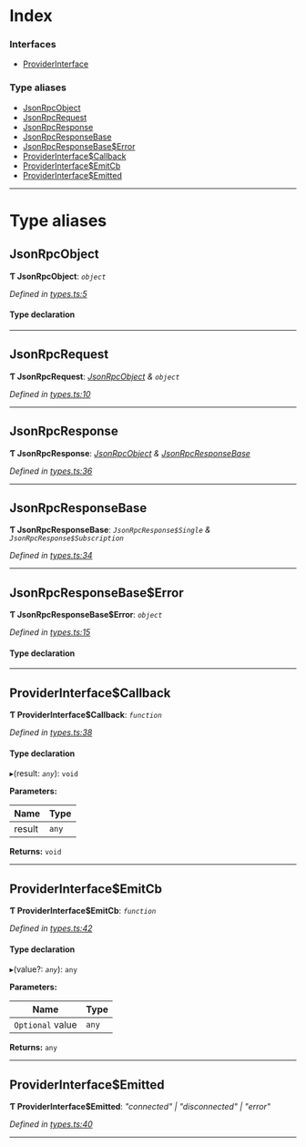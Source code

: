 

# Index

### Interfaces

* [ProviderInterface](../interfaces/_types_.providerinterface.md)

### Type aliases

* [JsonRpcObject](_types_.md#jsonrpcobject)
* [JsonRpcRequest](_types_.md#jsonrpcrequest)
* [JsonRpcResponse](_types_.md#jsonrpcresponse)
* [JsonRpcResponseBase](_types_.md#jsonrpcresponsebase)
* [JsonRpcResponseBase$Error](_types_.md#jsonrpcresponsebase_error)
* [ProviderInterface$Callback](_types_.md#providerinterface_callback)
* [ProviderInterface$EmitCb](_types_.md#providerinterface_emitcb)
* [ProviderInterface$Emitted](_types_.md#providerinterface_emitted)

---

# Type aliases

<a id="jsonrpcobject"></a>

##  JsonRpcObject

**Ƭ JsonRpcObject**: *`object`*

*Defined in [types.ts:5](https://github.com/polkadot-js/api/blob/91c9b90/packages/rpc-provider/src/types.ts#L5)*

#### Type declaration

___
<a id="jsonrpcrequest"></a>

##  JsonRpcRequest

**Ƭ JsonRpcRequest**: *[JsonRpcObject](_types_.md#jsonrpcobject) & `object`*

*Defined in [types.ts:10](https://github.com/polkadot-js/api/blob/91c9b90/packages/rpc-provider/src/types.ts#L10)*

___
<a id="jsonrpcresponse"></a>

##  JsonRpcResponse

**Ƭ JsonRpcResponse**: *[JsonRpcObject](_types_.md#jsonrpcobject) & [JsonRpcResponseBase](_types_.md#jsonrpcresponsebase)*

*Defined in [types.ts:36](https://github.com/polkadot-js/api/blob/91c9b90/packages/rpc-provider/src/types.ts#L36)*

___
<a id="jsonrpcresponsebase"></a>

##  JsonRpcResponseBase

**Ƭ JsonRpcResponseBase**: *`JsonRpcResponse$Single` & `JsonRpcResponse$Subscription`*

*Defined in [types.ts:34](https://github.com/polkadot-js/api/blob/91c9b90/packages/rpc-provider/src/types.ts#L34)*

___
<a id="jsonrpcresponsebase_error"></a>

##  JsonRpcResponseBase$Error

**Ƭ JsonRpcResponseBase$Error**: *`object`*

*Defined in [types.ts:15](https://github.com/polkadot-js/api/blob/91c9b90/packages/rpc-provider/src/types.ts#L15)*

#### Type declaration

___
<a id="providerinterface_callback"></a>

##  ProviderInterface$Callback

**Ƭ ProviderInterface$Callback**: *`function`*

*Defined in [types.ts:38](https://github.com/polkadot-js/api/blob/91c9b90/packages/rpc-provider/src/types.ts#L38)*

#### Type declaration
▸(result: *`any`*): `void`

**Parameters:**

| Name | Type |
| ------ | ------ |
| result | `any` |

**Returns:** `void`

___
<a id="providerinterface_emitcb"></a>

##  ProviderInterface$EmitCb

**Ƭ ProviderInterface$EmitCb**: *`function`*

*Defined in [types.ts:42](https://github.com/polkadot-js/api/blob/91c9b90/packages/rpc-provider/src/types.ts#L42)*

#### Type declaration
▸(value?: *`any`*): `any`

**Parameters:**

| Name | Type |
| ------ | ------ |
| `Optional` value | `any` |

**Returns:** `any`

___
<a id="providerinterface_emitted"></a>

##  ProviderInterface$Emitted

**Ƭ ProviderInterface$Emitted**: *"connected" | "disconnected" | "error"*

*Defined in [types.ts:40](https://github.com/polkadot-js/api/blob/91c9b90/packages/rpc-provider/src/types.ts#L40)*

___

